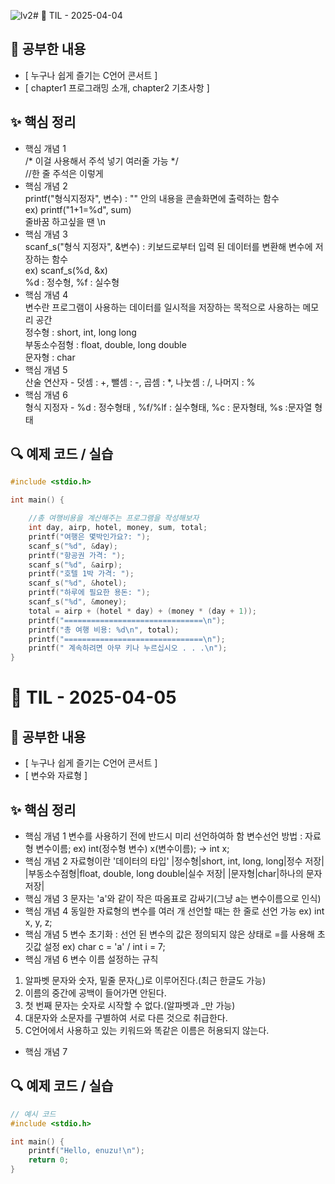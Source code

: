 ![lv2](https://github.com/user-attachments/assets/028dd0eb-52cc-4d00-a1a8-4b33b41ffafa)# 📘 TIL - 2025-04-04

## 📍 공부한 내용
- [ 누구나 쉽게 즐기는 C언어 콘서트 ]
- [ chapter1 프로그래밍 소개, chapter2 기초사항 ]

## ✨ 핵심 정리
- 핵심 개념 1  
/* 이걸 사용해서 주석 넣기 여러줄 가능 */  
//한 줄 주석은 이렇게  
- 핵심 개념 2   
printf("형식지정자", 변수)  : "" 안의 내용을 콘솔화면에 출력하는 함수  
ex) printf("1+1=%d", sum)   
줄바꿈 하고싶을 땐 \n  
- 핵심 개념 3  
scanf_s("형식 지정자", &변수) : 키보드로부터 입력 된 데이터를 변환해 변수에 저장하는 함수  
ex) scanf_s(%d, &x)  
%d : 정수형, %f : 실수형  
- 핵심 개념 4   
변수란 프로그램이 사용하는 데이터를 일시적을 저장하는 목적으로 사용하는 메모리 공간  
정수형 : short, int, long long  
부동소수점형 : float, double, long double  
문자형 : char  
- 핵심 개념 5   
산술 연산자 - 덧셈 : +, 뺄셈 : -, 곱셈 : *, 나눗셈 : /, 나머지 : %  
- 핵심 개념 6  
형식 지정자 - %d : 정수형태 , %f/%lf : 실수형태, %c : 문자형태, %s :문자열 형태  

## 🔍 예제 코드 / 실습

```c
#include <stdio.h>

int main() {

	//총 여행비용을 계산해주는 프로그램을 작성해보자
	int day, airp, hotel, money, sum, total;
	printf("여행은 몇박인가요?: ");
	scanf_s("%d", &day);
	printf("항공권 가격: ");
	scanf_s("%d", &airp);
	printf("호텔 1박 가격: ");
	scanf_s("%d", &hotel);
	printf("하루에 필요한 용돈: ");
	scanf_s("%d", &money);
	total = airp + (hotel * day) + (money * (day + 1));
	printf("===============================\n");
	printf("총 여행 비용: %d\n", total);
	printf("===============================\n");
	printf(" 계속하려면 아무 키나 누르십시오 . . .\n");
}
```

# 📘 TIL - 2025-04-05  

## 📍 공부한 내용  
- [ 누구나 쉽게 즐기는 C언어 콘서트 ]  
- [ 변수와 자료형 ] 

## ✨ 핵심 정리
- 핵심 개념 1
변수를 사용하기 전에 반드시 미리 선언하여하 함
변수선언 방법 : 자료형 변수이름;
ex) int(정수형 변수) x(변수이름); -> int x;
- 핵심 개념 2
자료형이란 '데이터의 타입'
|정수형|short, int, long, long|정수 저장|
|부동소수점형|float, double, long double|실수 저장|
|문자형|char|하나의 문자 저장|
- 핵심 개념 3
문자는 'a'와 같이 작은 따옴표로 감싸기(그냥 a는 변수이름으로 인식)
- 핵심 개념 4
동일한 자료형의 변수를 여러 개 선언할 때는 한 줄로 선언 가능
ex) int x, y, z;
- 핵심 개념 5
변수 초기화 : 선언 된 변수의 값은 정의되지 않은 상태로 =를 사용해 초깃값 설정
ex) char c = 'a' / int i = 7;
- 핵심 개념 6
변수 이름 설정하는 규칙
1. 알파벳 문자와 숫자, 밑줄 문자(_)로 이루어진다.(최근 한글도 가능)
2. 이름의 중간에 공백이 들어가면 안된다.
3. 첫 번째 문자는 숫자로 시작할 수 없다.(알파벳과 _만 가능)
4. 대문자와 소문자를 구별하여 서로 다른 것으로 취급한다.
5. C언어에서 사용하고 있는 키워드와 똑같은 이름은 허용되지 않는다.
- 핵심 개념 7


## 🔍 예제 코드 / 실습

```c
// 예시 코드
#include <stdio.h>

int main() {
    printf("Hello, enuzu!\n");
    return 0;
}
```

